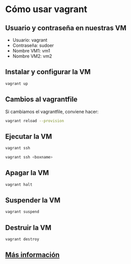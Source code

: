 # Cómo usar vagrant

## Usuario y contraseña en nuestras VM

-   Usuario: vagrant
-   Contraseña: sudoer
-   Nombre VM1: vm1
-   Nombre VM2: vm2

## Instalar y configurar la VM

```sh
vagrant up
```

## Cambios al vagrantfile

Si cambiamos el vagrantfile, conviene hacer:

```sh
vagrant reload --provision
```

## Ejecutar la VM

```sh
vagrant ssh

vagrant ssh <boxname>
```

## Apagar la VM

```sh
vagrant halt
```

## Suspender la VM

```sh
vagrant suspend
```

## Destruir la VM

```sh
vagrant destroy
```

## [Más información](https://gist.github.com/wpscholar/a49594e2e2b918f4d0c4)
